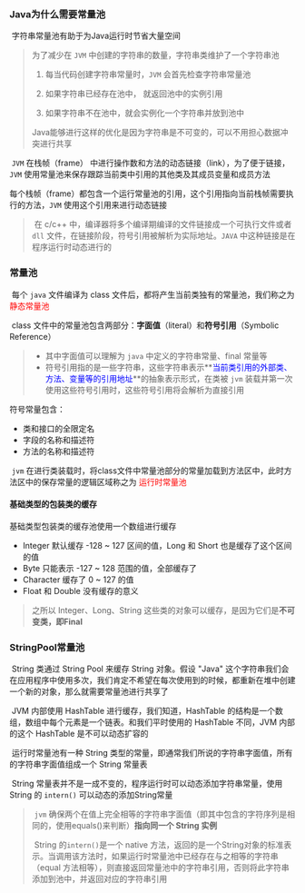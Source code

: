 ### Java为什么需要常量池

​		字符串常量池有助于为Java运行时节省大量空间

> 为了减少在 `JVM` 中创建的字符串的数量，字符串类维护了一个字符串池
>
> 1. 每当代码创建字符串常量时，`JVM` 会首先检查字符串常量池
>
> 2. 如果字符串已经存在池中， 就返回池中的实例引用
> 3. 如果字符串不在池中，就会实例化一个字符串并放到池中
>
> ​        Java能够进行这样的优化是因为字符串是不可变的，可以不用担心数据冲突进行共享



​		`JVM` 在栈帧（frame） 中进行操作数和方法的动态链接（link），为了便于链接，`JVM` 使用常量池来保存跟踪当前类中引用的其他类及其成员变量和成员方法

​		每个栈帧（frame）都包含一个运行常量池的引用，这个引用指向当前栈帧需要执行的方法，`JVM` 使用这个引用来进行动态链接

> ​		在 c/c++ 中，编译器将多个编译期编译的文件链接成一个可执行文件或者 `dll` 文件，在链接阶段，符号引用被解析为实际地址。`JAVA` 中这种链接是在程序运行时动态进行的



### 常量池

​		每个 `java` 文件编译为 class 文件后，都将产生当前类独有的常量池，我们称之为<font color=red>静态常量池</font>

​		class 文件中的常量池包含两部分：**字面值**（literal）和**符号引用**（Symbolic Reference）

> - 其中字面值可以理解为 `java` 中定义的字符串常量、final 常量等
> - 符号引用指的是一些字符串，这些字符串表示**<font color=blue>当前类引用的外部类、方法、变量等的引用地址</font>**的抽象表示形式，在类被 `jvm` 装载并第一次使用这些符号引用时，这些符号引用将会解析为直接引用

符号常量包含：

- 类和接口的全限定名
- 字段的名称和描述符
- 方法的名称和描述符



​		`jvm` 在进行类装载时，将class文件中常量池部分的常量加载到方法区中，此时方法区中的保存常量的逻辑区域称之为 <font color=red>运行时常量池</font>

#### 基础类型的包装类的缓存

基础类型包装类的缓存池使用一个数组进行缓存

- Integer 默认缓存 -128 ~ 127 区间的值，Long 和 Short 也是缓存了这个区间的值
- Byte 只能表示 -127 ~ 128 范围的值，全部缓存了
- Character 缓存了 0 ~ 127 的值
- Float 和 Double 没有缓存的意义

> 之所以 Integer、Long、String 这些类的对象可以缓存，是因为它们是**不可变类，即Final**



### StringPool常量池

​		String 类通过 String Pool 来缓存 String 对象。假设 "Java" 这个字符串我们会在应用程序中使用多次，我们肯定不希望在每次使用到的时候，都重新在堆中创建一个新的对象，那么就需要常量池进行共享了

​		JVM 内部使用 HashTable 进行缓存，我们知道，HashTable 的结构是一个数组，数组中每个元素是一个链表。和我们平时使用的 HashTable 不同，JVM 内部的这个 HashTable 是不可以动态扩容的



​		运行时常量池有一种 String 类型的常量，即通常我们所说的字符串字面值，所有的字符串字面值组成一个 String 常量表

​		String 常量表并不是一成不变的，程序运行时可以动态添加字符串常量，使用 String 的 `intern()` 可以动态的添加String常量

> ​		`jvm` 确保两个在值上完全相等的字符串字面值（即其中包含的字符序列是相同的，使用equals()来判断）**指向同一个 String 实例**
>
> ​		String 的`intern()`是一个 native 方法，返回的是一个String对象的标准表示。当调用该方法时，如果运行时常量池中已经存在与之相等的字符串（equal 方法相等），则直接返回常量池中的字符串引用，否则将此字符串添加到池中，并返回对应的字符串引用